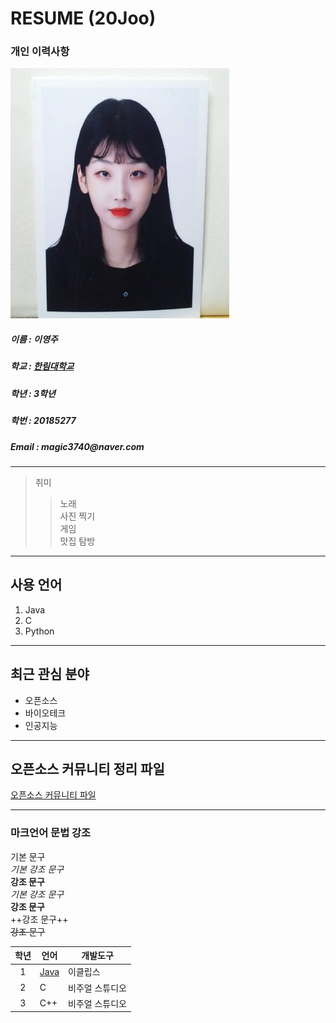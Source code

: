 # RESUME (20Joo)

### 개인 이력사항  
<img src=KakaoTalk_20190529_213848204.jpg width=350 height=400>  

  ##### 이름 : 이영주
  ##### 학교 : [한림대학교](https://www.hallym.ac.kr/)
  <h5> 학년 : 3학년 </h5>
  <h5> 학번 : 20185277 </h5>
  <h5> Email : magic3740@naver.com </h5>
  
 ------------------------- 
  > 취미  
  >> 노래  
  >> 사진 찍기  
  >> 게임  
  >> 맛집 탐방  
  -------------------------
  ## 사용 언어
  1. Java
  2. C
  3. Python
************************

  ## 최근 관심 분야 
  * 오픈소스
  * 바이오테크  
  * 인공지능  
-----------------------
  ## 오픈소스 커뮤니티 정리 파일
  [오픈소스 커뮤니티 파일](openSourceCommunity.md)
*************************

  ### 마크언어 문법 강조
  
  기본 문구  
  *기본 강조 문구*   
  **강조 문구**  
  _기본 강조 문구_   
  __강조 문구__  
  ++강조 문구++  
  ~~강조 문구~~  
  
  |학년|언어|개발도구|
  |:---:|---|---|
  |1|[Java](http://www.oracle.com)|이클립스|
  |2|C|비주얼 스튜디오|
  |3|C++|비주얼 스튜디오|

